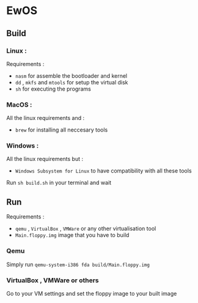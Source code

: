 # EwOS
## Build
### Linux :
Requirements :
- `nasm` for assemble the bootloader and kernel
- `dd` , `mkfs` and `mtools` for setup the virtual disk
- `sh` for executing the programs
### MacOS :
All the linux requirements and :
- `brew` for installing all neccesary tools
### Windows :
All the linux requirements but :
- `Windows Subsystem for Linux` to have compatibility with all these tools

Run `sh build.sh` in your terminal and wait

## Run
Requirements :
- `qemu` , `VirtualBox` , `VMWare` or any other virtualisation tool
- `Main.floppy.img` image that you have to build

### Qemu
Simply run `qemu-system-i386 fda build/Main.floppy.img`

### VirtualBox , VMWare or others
Go to your VM settings and set the floppy image to your built image
